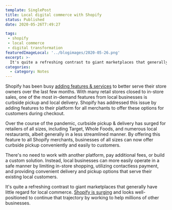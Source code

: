 ```yaml
---
template: SinglePost
title: Local digital commerce with Shopify
status: Published
date: 2020-05-26T7:49:27
tags:
 - shopify
 - local commerce
 - digital transformation
featuredImageLocal: '../blogimages/2020-05-26.png'
excerpt: >-
  It's quite a refreshing contrast to giant marketplaces that generally have little regard for local commerce. Shopify is surging now and looks well-positioned to continue that trajectory by working to help millions of other businesses.
categories:
  - category: Notes
---
```

Shopify has been busy [adding features & services](https://business.financialpost.com/technology/shopifys-tobias-lutke) to better serve their store owners over the last few months. With many retail stores closed to in-store sales, one of the most in-demand features from local businesses is curbside pickup and local delivery. Shopify has addressed this issue by adding features to their platform for all merchants to offer these options for customers during checkout.

Over the course of the pandemic, curbside pickup & delivery has surged for retailers of all sizes, including Target, Whole Foods, and numerous local restaurants, albeit generally in a less streamlined manner. By offering this feature to all Shopify merchants, businesses of all sizes can now offer curbside pickup conveniently and easily to customers.

There's no need to work with another platform, pay additional fees, or build a custom solution. Instead, local businesses can more easily operate in a safe manner by limiting in-store shopping, utilizing contactless payment, and providing convenient delivery and pickup options that serve their existing local customers.

It's quite a refreshing contrast to giant marketplaces that generally have little regard for local commerce. [Shopify is surging](https://ecomloop.com/posts/shopify-traffic-has-nearly-doubled-in-last-2-months/) and looks well-positioned to continue that trajectory by working to help millions of other businesses. 
